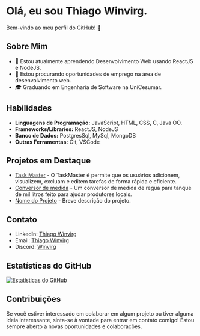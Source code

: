 # Olá, eu sou Thiago Winvirg.

Bem-vindo ao meu perfil do GitHub! 👋

## Sobre Mim

- 🌱 Estou atualmente aprendendo Desenvolvimento Web usando ReactJS e NodeJS.
- 💼 Estou procurando oportunidades de emprego na área de desenvolvimento web.
- 🎓 Graduando em Engenharia de Software na UniCesumar.

## Habilidades

- **Linguagens de Programação:** JavaScript, HTML, CSS, C, Java OO.
- **Frameworks/Libraries:** ReactJS, NodeJS
- **Banco de Dados:** PostgresSql, MySql, MongoDB
- **Outras Ferramentas:** Git, VSCode

## Projetos em Destaque

- [Task Master](https://github.com/winvirg/TaskTracker) - O TaskMaster é permite que os usuários adicionem, visualizem, excluam e editem tarefas de forma rápida e eficiente.
- [Conversor de medida](https://github.com/winvirg/winvirg.github.io) - Um conversor de medida de regua para tanque de mil litros feito para ajudar produtores locais.
- [Nome do Projeto](#) - Breve descrição do projeto.

## Contato

- LinkedIn: [Thiago Winvirg](https://www.linkedin.com/in/thiagowinvirg/)
- Email: [Thiago Winvirg](mailto:thiagowinvirg@gmail.com)
- Discord: [Winvirg](discordapp.com/users/286958510170963969)

## Estatísticas do GitHub

[![Estatísticas do GitHub](https://github-readme-stats.vercel.app/api?username=winvirg&show_icons=true&theme=radical)](https://github.com/winvirg)

## Contribuições

Se você estiver interessado em colaborar em algum projeto ou tiver alguma ideia interessante, sinta-se à vontade para entrar em contato comigo! Estou sempre aberto a novas oportunidades e colaborações.

